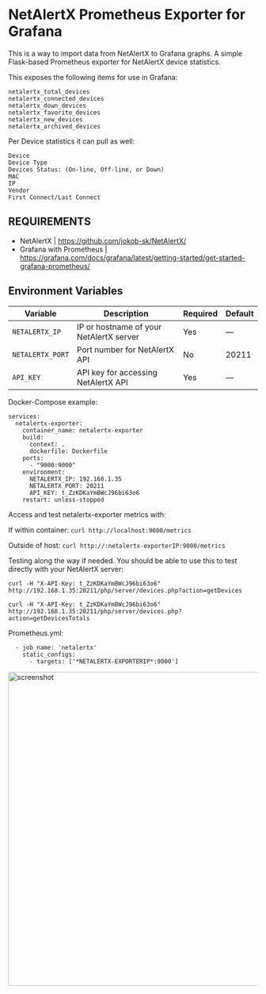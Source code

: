 # NetAlertX Prometheus Exporter for Grafana
This is a way to import data from NetAlertX to Grafana graphs.
A simple Flask-based Prometheus exporter for NetAlertX device statistics.

This exposes the following items for use in Grafana:
```
netalertx_total_devices
netalertx_connected_devices
netalertx_down_devices
netalertx_favorite_devices
netalertx_new_devices
netalertx_archived_devices
```

Per Device statistics it can pull as well:
```
Device
Device Type
Devices Status: (On-line, Off-line, or Down)
MAC
IP
Vendor
First Connect/Last Connect
```

## REQUIREMENTS
- NetAlertX | https://github.com/jokob-sk/NetAlertX/
- Grafana with Prometheus | https://grafana.com/docs/grafana/latest/getting-started/get-started-grafana-prometheus/

## Environment Variables

| Variable     | Description                            | Required | Default |
|--------------|------------------------------------|----------|---------|
| `NETALERTX_IP`  | IP or hostname of your NetAlertX server | Yes      | —       |
| `NETALERTX_PORT`| Port number for NetAlertX API         | No       | 20211   |
| `API_KEY`       | API key for accessing NetAlertX API    | Yes      | —       |


Docker-Compose example:
```
services:
  netalertx-exporter:
    container_name: netalertx-exporter
    build:
      context: .
      dockerfile: Dockerfile
    ports:
      - "9000:9000"
    environment:
      NETALERTX_IP: 192.168.1.35
      NETALERTX_PORT: 20211
      API_KEY: t_ZzKDKaYmBWcJ96bi63o6
    restart: unless-stopped
```

Access and test netalertx-exporter metrics with:

If within container: ```curl http://localhost:9000/metrics```

Outside of host: ```curl http://:netalertx-exporterIP:9000/metrics```



Testing along the way if needed. You should be able to use this to test directly with your NetAlertX server:

```curl -H "X-API-Key: t_ZzKDKaYmBWcJ96bi63o6" http://192.168.1.35:20211/php/server/devices.php?action=getDevices```

```curl -H "X-API-Key: t_ZzKDKaYmBWcJ96bi63o6" http://192.168.1.35:20211/php/server/devices.php?action=getDevicesTotals```


Prometheus.yml:
```
  - job_name: 'netalertx'
    static_configs:
      - targets: ['*NETALERTX-EXPORTERIP*:9000']
```
<img width="1616" height="633" alt="screenshot" src="https://github.com/user-attachments/assets/0a2e0026-d815-4c5f-af05-abc6692bec55" />
